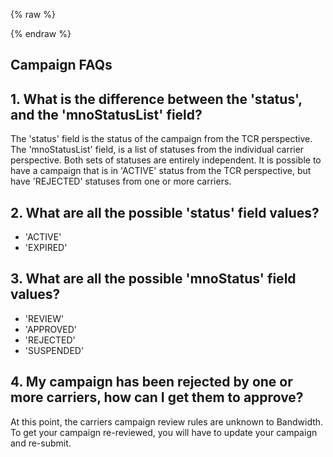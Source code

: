 {% raw %}
<section class="campaignManagementGuides">
{% endraw %}

# Campaign FAQs

## 1. What is the difference between the 'status', and the 'mnoStatusList' field?
The 'status' field is the status of the campaign from the TCR perspective. 
The 'mnoStatusList' field, is a list of statuses from the individual carrier perspective. Both sets of statuses are entirely independent. 
It is possible to have a campaign that is in 'ACTIVE' status from the TCR perspective, but have 'REJECTED' statuses from one or more carriers.

## 2. What are all the possible 'status' field values?
* 'ACTIVE'
* 'EXPIRED'

## 3. What are all the possible 'mnoStatus' field values?
* 'REVIEW'
* 'APPROVED'
* 'REJECTED'
* 'SUSPENDED'

## 4. My campaign has been rejected by one or more carriers, how can I get them to approve?
At this point, the carriers campaign review rules are unknown to Bandwidth. To get your campaign re-reviewed, you will have to update your campaign and re-submit.
